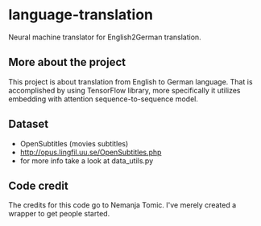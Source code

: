 # language-translation
Neural machine translator for English2German translation.

## More about the project
This project is about translation from English to German language. That is accomplished by using TensorFlow library, more specifically it utilizes embedding with attention sequence-to-sequence model.

## Dataset
* OpenSubtitles (movies subtitles)
* http://opus.lingfil.uu.se/OpenSubtitles.php
* for more info take a look at data_utils.py

## Code credit
The credits for this code go to Nemanja Tomic. I've merely created a wrapper to get people started.

